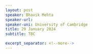 ```yaml
---
layout: post
speaker: Bhavik Mehta 
speaker-url: 
speaker-uni: University of Cambridge
title: 29 January 2024
subtitle: TBC

excerpt_separator: <!--more-->
---
```


<!--more-->
